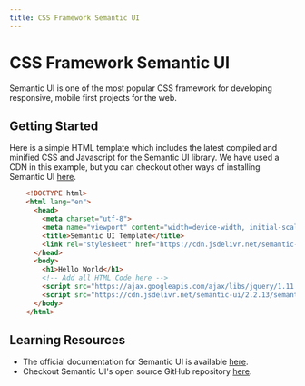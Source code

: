 ```yaml
---
title: CSS Framework Semantic UI
---
```

# CSS Framework Semantic UI

Semantic UI is one of the most popular CSS framework for developing responsive, mobile first projects for the web.

## Getting Started

Here is a simple HTML template which includes the latest compiled and minified CSS and Javascript for the Semantic UI library. We have used a CDN in this example, but you can checkout other ways of installing Semantic UI <a href='https://semantic-ui.com/introduction/getting-started.html' target='_blank' rel='nofollow'>here</a>.
```html
    <!DOCTYPE html>
    <html lang="en">
      <head>
        <meta charset="utf-8">
        <meta name="viewport" content="width=device-width, initial-scale=1">
        <title>Semantic UI Template</title>
        <link rel="stylesheet" href="https://cdn.jsdelivr.net/semantic-ui/2.2.13/semantic.min.css">
      </head>
      <body>
        <h1>Hello World</h1>
        <!-- Add all HTML Code here -->
        <script src="https://ajax.googleapis.com/ajax/libs/jquery/1.11.3/jquery.min.js"></script>
        <script src="https://cdn.jsdelivr.net/semantic-ui/2.2.13/semantic.min.js"></script>
      </body>
    </html>
```
## Learning Resources

*   The official documentation for Semantic UI is available <a href='https://semantic-ui.com/introduction/getting-started.html' target='_blank' rel='nofollow'>here</a>.
*   Checkout Semantic UI's open source GitHub repository <a href='https://github.com/Semantic-Org/Semantic-UI' target='_blank' rel='nofollow'>here</a>.
